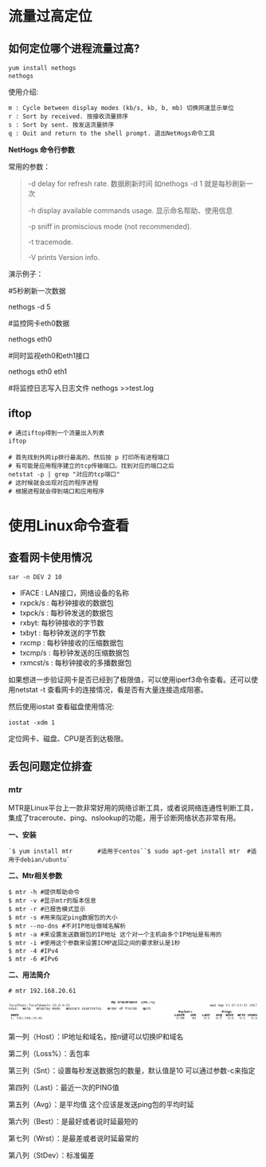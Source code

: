 # 流量过高定位

## 如何定位哪个进程流量过高?

```shell
yum install nethogs
nethogs
```

使用介绍: 

```xml
m : Cycle between display modes (kb/s, kb, b, mb) 切换网速显示单位
r : Sort by received. 按接收流量排序
s : Sort by sent. 按发送流量排序
q : Quit and return to the shell prompt. 退出NetHogs命令工具
```

**NetHogs 命令行参数**

常用的参数：

> -d delay for refresh rate. 数据刷新时间 如nethogs -d 1 就是每秒刷新一次
>
> -h display available commands usage. 显示命名帮助、使用信息
>
> -p sniff in promiscious mode (not recommended).
>
> -t tracemode.
>
> -V prints Version info.

演示例子：

\#5秒刷新一次数据

nethogs -d 5

\#监控网卡eth0数据

nethogs eth0

\#同时监视eth0和eth1接口

nethogs eth0 eth1

\#将监控日志写入日志文件
nethogs >>test.log



## iftop

```shell
# 通过iftop得到一个流量出入列表
iftop

# 首先找到外网ip排行最高的、然后按 p 打印所有进程端口
# 有可能是应用程序建立的tcp传输端口。找到对应的端口之后
netstat -p | grep "对应的tcp端口"
# 这时候就会出现对应的程序进程
# 根据进程就会得到端口和应用程序
```





# 使用Linux命令查看

## 查看网卡使用情况

```shell
sar -n DEV 2 10 
```

- IFACE : LAN接口，网络设备的名称
- rxpck/s : 每秒钟接收的数据包
- txpck/s : 每秒钟发送的数据包
- rxbyt: 每秒钟接收的字节数
- txbyt : 每秒钟发送的字节数
- rxcmp : 每秒钟接收的压缩数据包
- txcmp/s : 每秒钟发送的压缩数据包
- rxmcst/s : 每秒钟接收的多播数据包

如果想进一步验证网卡是否已经到了极限值，可以使用iperf3命令查看。还可以使用netstat -t 查看网卡的连接情况，看是否有大量连接造成阻塞。

然后使用iostat 查看磁盘使用情况:

```shell
iostat -xdm 1
```

定位网卡、磁盘、CPU是否到达极限。



## 丢包问题定位排查

### mtr

MTR是Linux平台上一款非常好用的网络诊断工具，或者说网络连通性判断工具，集成了traceroute、ping、nslookup的功能，用于诊断网络状态非常有用。

**一、安装**

```
`$ yum install mtr       #适用于centos``$ sudo apt-get install mtr  #适用于debian/ubuntu`
```



**二、Mtr相关参数**

```
$ mtr -h #提供帮助命令
$ mtr -v #显示mtr的版本信息
$ mtr -r #已报告模式显示
$ mtr -s #用来指定ping数据包的大小
$ mtr --no-dns #不对IP地址做域名解析
$ mtr -a #来设置发送数据包的IP地址 这个对一个主机由多个IP地址是有用的
$ mtr -i #使用这个参数来设置ICMP返回之间的要求默认是1秒
$ mtr -4 #IPv4
$ mtr -6 #IPv6
```

 

**二、用法简介**

```
# mtr 192.168.20.61
```

![img](流量过高.assets/506474-20170913151620469-2082110086.png)

第一列（Host）：IP地址和域名，按n键可以切换IP和域名

第二列（Loss%）：丢包率

第三列（Snt）：设置每秒发送数据包的数量，默认值是10 可以通过参数-c来指定

第四列（Last）：最近一次的PING值

第五列（Avg）：是平均值 这个应该是发送ping包的平均时延

第六列（Best）：是最好或者说时延最短的

第七列（Wrst）：是最差或者说时延最常的

第八列（StDev）：标准偏差

